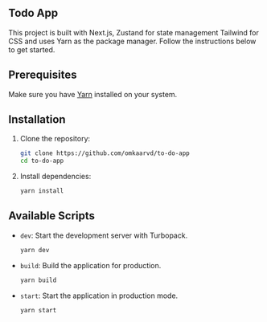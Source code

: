 ## Todo App

This project is built with Next.js, Zustand for state management Tailwind for CSS and uses Yarn as the package manager. Follow the instructions below to get started.

## Prerequisites

Make sure you have [Yarn](https://yarnpkg.com/getting-started) installed on your system.

## Installation

1. Clone the repository:

   ```bash
   git clone https://github.com/omkaarvd/to-do-app
   cd to-do-app
   ```

2. Install dependencies:

   ```bash
   yarn install
   ```

## Available Scripts

- `dev`: Start the development server with Turbopack.

  ```bash
  yarn dev
  ```

- `build`: Build the application for production.

  ```bash
  yarn build
  ```

- `start`: Start the application in production mode.

  ```bash
  yarn start
  ```

